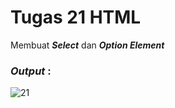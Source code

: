 # Tugas 21 HTML

Membuat <b><i>Select</i></b> dan <b><i>Option Element</i></b>

<h3><i>Output </i>:</h3>

![21](https://user-images.githubusercontent.com/92837751/183229507-36cb631e-15b7-4899-b0c2-1397df541382.jpg)
